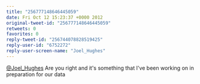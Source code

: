 ```yaml
---
title: "256777148646445059"
date: Fri Oct 12 15:23:37 +0000 2012
original-tweet-id: "256777148646445059"
retweets: 0
favorites: 0
reply-tweet-id: "256744078828519425"
reply-user-id: "6752272"
reply-user-screen-name: "Joel_Hughes"
---
```

<a href="https://twitter.com/Joel_Hughes">@Joel_Hughes</a> Are you right and it's something that I've been working on in preparation for our data
